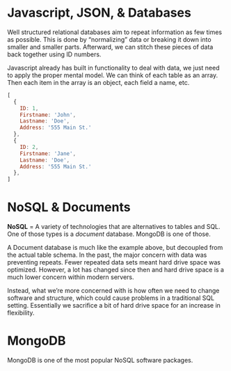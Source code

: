 # Javascript, JSON, & Databases

Well structured relational databases aim to repeat information as few times as possible. This is done by “normalizing” data or breaking it down into smaller and smaller parts. Afterward, we can stitch these pieces of data back together using ID numbers.

Javascript already has built in functionality to deal with data, we just need to apply the proper mental model. We can think of each table as an array. Then each item in the array is an object, each field a name, etc.

```javascript
[
  {
    ID: 1,
    Firstname: 'John',
    Lastname: 'Doe',
    Address: '555 Main St.'
  },
  {
    ID: 2,
    Firstname: 'Jane',
    Lastname: 'Doe',
    Address: '555 Main St.'
  },
]
```

# NoSQL & Documents

**NoSQL** = A variety of technologies that are alternatives to tables and SQL. One of those types is a *document* database. MongoDB is one of those.

A Document database is much like the example above, but decoupled from the actual table schema. In the past, the major concern with data was preventing repeats. Fewer repeated data sets meant hard drive space was optimized. However, a lot has changed since then and hard drive space is a much lower concern within modern servers.

Instead, what we’re more concerned with is how often we need to change software and structure, which could cause problems in a traditional SQL setting. Essentially we sacrifice a bit of hard drive space for an increase in flexibility.

# MongoDB

MongoDB is one of the most popular NoSQL software packages.
